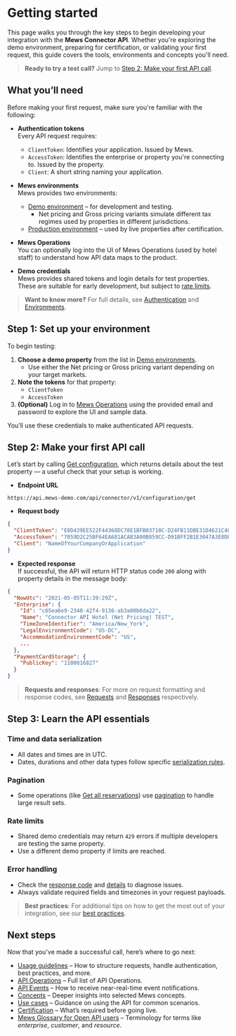 # Getting started

This page walks you through the key steps to begin developing your integration with the __Mews Connector API__. Whether you're exploring the demo environment, preparing for certification, or validating your first request, this guide covers the tools, environments and concepts you'll need.

> **Ready to try a test call?** Jump to [Step 2: Make your first API call](#step-2-make-your-first-api-call).

## What you’ll need

Before making your first request, make sure you're familiar with the following:

- **Authentication tokens**<br>
  Every API request requires:
  - `ClientToken`: Identifies your application. Issued by Mews.
  - `AccessToken`: Identifies the enterprise or property you're connecting to. Issued by the property.
  - `Client`: A short string naming your application.

- **Mews environments**<br>
  Mews provides two environments:
  - [Demo environment](../guidelines/environments.md#demo-environment) – for development and testing.
    - Net pricing and Gross pricing variants simulate different tax regimes used by properties in different jurisdictions.
  - [Production environment](../guidelines/environments.md#production-environment) – used by live properties after certification.

- **Mews Operations**<br>
  You can optionally log into the UI of Mews Operations (used by hotel staff) to understand how API data maps to the product.

- **Demo credentials**<br>
  Mews provides shared tokens and login details for test properties. These are suitable for early development, but subject to [rate limits](../guidelines/requests.md#request-limits).

> **Want to know more?** For full details, see [Authentication](../guidelines/authentication.md) and [Environments](../guidelines/environments.md).

## Step 1: Set up your environment

To begin testing:

1. **Choose a demo property** from the list in [Demo environments](../guidelines/environments.md#demo-environments).
   - Use either the Net pricing or Gross pricing variant depending on your target markets.
2. **Note the tokens** for that property:
   - `ClientToken`
   - `AccessToken`
3. **(Optional)** Log in to [Mews Operations](https://app.mews-demo.com) using the provided email and password to explore the UI and sample data.

You’ll use these credentials to make authenticated API requests.

## Step 2: Make your first API call

Let’s start by calling [Get configuration](../operations/configuration.md#get-configuration), which returns details about the test property — a useful check that your setup is working.

- **Endpoint URL**

```
https://api.mews-demo.com/api/connector/v1/configuration/get
```

- **Request body**
```json
{
  "ClientToken": "E0D439EE522F44368DC78E1BFB03710C-D24FB11DBE31D4621C4817E028D9E1D",
  "AccessToken": "7059D2C25BF64EA681ACAB3A00B859CC-D91BFF2B1E3047A3E0DEC1D57BE1382",
  "Client": "NameOfYourCompanyOrApplication"
}
```

- **Expected response**  
If successful, the API will return HTTP status code `200` along with property details in the message body:
```json
{
  "NowUtc": "2021-05-05T11:39:29Z",
  "Enterprise": {
    "Id": "c65ea6e9-2340-42f4-9136-ab3a00b6da22",
    "Name": "Connector API Hotel (Net Pricing) TEST",
    "TimeZoneIdentifier": "America/New_York",
    "LegalEnvironmentCode": "US-DC",
    "AccommodationEnvironmentCode": "US",
    ...
  },
  "PaymentCardStorage": {
    "PublicKey": "1100016827"
  }
}
```

> **Requests and responses**: For more on request formatting and response codes, see [Requests](../guidelines/requests.md) and [Responses](../guidelines/responses.md) respectively.

## Step 3: Learn the API essentials

### Time and data serialization
- All dates and times are in UTC.
- Dates, durations and other data types follow specific [serialization rules](../guidelines/serialization.md).

### Pagination
- Some operations (like [Get all reservations](../operations/reservations.md#get-all-reservations-2023-06-06)) use [pagination](../guidelines/pagination.md) to handle large result sets.

### Rate limits
- Shared demo credentials may return `429` errors if multiple developers are testing the same property.
- Use a different demo property if limits are reached.

### Error handling
- Check the [response code](../guidelines/responses.md#response-codes) and [details](../guidelines/responses.md#error-response-details) to diagnose issues.
- Always validate required fields and timezones in your request payloads.

> **Best practices**: For additional tips on how to get the most out of your integration, see our [best practices](../guidelines/best-practices.md).

## Next steps

Now that you've made a successful call, here’s where to go next:

- [Usage guidelines](../guidelines/README.md) – How to structure requests, handle authentication, best practices, and more.
- [API Operations](../operations/README.md) – Full list of API Operations.
- [API Events](../events/README.md) – How to receive near-real-time event notifications.
- [Concepts](../concepts/README.md) – Deeper insights into selected Mews concepts.
- [Use cases](../use-cases/README.md) – Guidance on using the API for common scenarios.
- [Certification](../your-journey/certification.md) – What’s required before going live.
- [Mews Glossary for Open API users](https://help.mews.com/s/article/Mews-Glossary-for-Open-API-users?language=en_US) – Terminology for terms like *enterprise*, *customer*, and *resource*.
